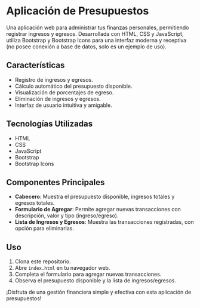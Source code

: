 # Aplicación de Presupuestos

Una aplicación web para administrar tus finanzas personales, permitiendo registrar ingresos y egresos. Desarrollada con HTML, CSS y JavaScript, utiliza Bootstrap y Bootstrap Icons para una interfaz moderna y receptiva (no posee conexión a base de datos, solo es un ejemplo de uso).

## Características

- Registro de ingresos y egresos.
- Cálculo automático del presupuesto disponible.
- Visualización de porcentajes de egreso.
- Eliminación de ingresos y egresos.
- Interfaz de usuario intuitiva y amigable.

## Tecnologías Utilizadas

- HTML
- CSS
- JavaScript
- Bootstrap
- Bootstrap Icons

## Componentes Principales

- **Cabecero**: Muestra el presupuesto disponible, ingresos totales y egresos totales.
- **Formulario de Agregar**: Permite agregar nuevas transacciones con descripción, valor y tipo (ingreso/egreso).
- **Lista de Ingresos y Egresos**: Muestra las transacciones registradas, con opción para eliminarlas.


## Uso

1. Clona este repositorio.
2. Abre `index.html` en tu navegador web.
3. Completa el formulario para agregar nuevas transacciones.
4. Observa el presupuesto disponible y la lista de ingresos/egresos.

¡Disfruta de una gestión financiera simple y efectiva con esta aplicación de presupuestos!

